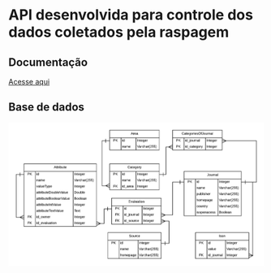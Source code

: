 # API desenvolvida para controle dos dados coletados pela raspagem

## Documentação
[Acesse aqui](https://documenter.getpostman.com/view/2895368/SztK2QTk?version=latest)

## Base de dados
![diagrama](./diagrama.png)